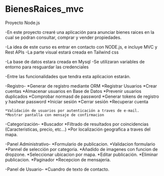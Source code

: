 # BienesRaices_mvc
 Proyecto Node.js

 -En este proyecto crearé una aplicación para anunciar bienes raices en la cual se podran consultar, comprar y vender propiedades.

 -La idea de este curso es entrar en contacto con NODE.js, e incluye MVC y Rest APIs
 -La parte visual estará creada en Tailwind css

 -La base de datos estara creada en Mysql
 -Se utilizaran variables de entorno para resguardar las credenciales

 -Entre las funcionalidades que tendra esta aplicacion estarán.

-Registro-
    *Generar de registro mediante ORM
    *Registrar Usuarios
    *Crear cuentas
    *Almacenar usuarios en Base de Datos
    *Prevenir usuarios duplicados
    *Comprobar normasd de password
    *Generar tokens de registro y hashear password
    *Iniciar sesión
    *Cerrar sesión
    *Recuperar cuenta

    *Validación de usuarios por autenticación a traves de e-mail.
    *Mostrar pantalla con mensaje de confirmacion



-Categorización-
    *Buscador
    *Filtrado de resultados por coincidencias (Caracteristicas, precio, etc...)
    *Por localización geografica a traves del mapa.


-Panel Administrativo-
    *Formulario de publicacion.
    *Validacion formulario
    *Pannel de selección por categoria.
    *Añadido de imagenes con funcion de dropzone.
    *Seleccionar ubicacion por mapa.
    *Editar publicación.
    *Eliminar publicacion.
    *Paginador
    *Recepcion de mensajeria.

-Panel de Usuario-
    *Cuandro de texto de contacto.




